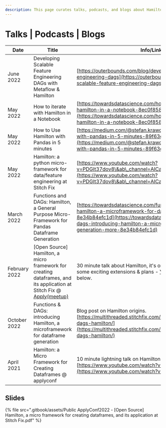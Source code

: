 ```yaml
---
description: This page curates talks, podcasts, and blogs about Hamilton
---
```


# Talks | Podcasts | Blogs

| Date          | Title                                                                                                                                                                                                                                                       | Info/Links                                                                                                                                                                                                                                                       |
| ------------- | ----------------------------------------------------------------------------------------------------------------------------------------------------------------------------------------------------------------------------------------------------------- | ---------------------------------------------------------------------------------------------------------------------------------------------------------------------------------------------------------------------------------------------------------------- |
| June 2022     | Developing Scalable Feature Engineering DAGs with Metaflow & Hamilton                                                                                                                                                                                       | [https://outerbounds.com/blog/developing-scalable-feature-engineering-dags](https://outerbounds.com/blog/developing-scalable-feature-engineering-dags)                                                                                                           |
| May 2022      | How to iterate with Hamilton in a Notebook                                                                                                                                                                                                                  | [https://towardsdatascience.com/how-to-iterate-with-hamilton-in-a-notebook-8ec0f85851ed](https://towardsdatascience.com/how-to-iterate-with-hamilton-in-a-notebook-8ec0f85851ed)                                                                                 |
| May 2022      | How to Use Hamilton with Pandas in 5 minutes                                                                                                                                                                                                                | [https://medium.com/@stefan.krawczyk/how-to-use-hamilton-with-pandas-in-5-minutes-89f63e5af8f5](https://medium.com/@stefan.krawczyk/how-to-use-hamilton-with-pandas-in-5-minutes-89f63e5af8f5)                                                                   |
| May 2022      | Hamilton: a python micro-framework for data/feature engineering at Stitch Fix                                                                                                                                                                               | [https://www.youtube.com/watch?v=PDGIt37dov8\&ab\_channel=AICamp](https://www.youtube.com/watch?v=PDGIt37dov8\&ab\_channel=AICamp)                                                                                                                               |
| March 2022    | Functions and DAGs: Hamilton, a General Purpose Micro-Framework for Pandas Dataframe Generation                                                                                                                                                             | [https://towardsdatascience.com/functions-dags-introducing-hamilton-a-microframework-for-dataframe-generation-more-8e34b84efc1d](https://towardsdatascience.com/functions-dags-introducing-hamilton-a-microframework-for-dataframe-generation-more-8e34b84efc1d) |
| February 2022 | \[Open Source] Hamilton, a micro framework for creating dataframes, and its application at Stitch Fix @ [Apply(meetup)](https://www.applyconf.com/agenda/open-source-hamilton-a-micro-framework-for-creating-dataframes-and-its-application-at-stitch-fix/) | 30 minute talk about Hamilton, it's origin, tips on using it, and some exciting extensions & plans - [Youtube](https://www.youtube.com/watch?v=CHfrT5OVjlM). For slides, see below.                                                                              |
| October 2022  | Functions & DAGs: introducing Hamilton, a microframework for dataframe generation                                                                                                                                                                           | Blog post on Hamilton origins. [https://multithreaded.stitchfix.com/blog/2021/10/14/functions-dags-hamilton/](https://multithreaded.stitchfix.com/blog/2021/10/14/functions-dags-hamilton/)                                                                      |
| April 2021    | Hamilton: a Micro Framework for Creating Dataframes @ applyconf                                                                                                                                                                                             | 10 minute lightning talk on Hamilton [https://www.youtube.com/watch?v=B5Zp\_30Knoo](https://www.youtube.com/watch?v=B5Zp\_30Knoo)                                                                                                                                |

## Slides

{% file src=".gitbook/assets/Public ApplyConf2022 - [Open Source] Hamilton, a micro framework for creating dataframes, and its application at Stitch Fix.pdf" %}
